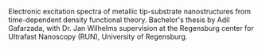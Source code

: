 Electronic excitation spectra of metallic tip-substrate nanostructures from time-dependent density functional theory.
Bachelor's thesis by Adil Gafarzada, with Dr. Jan Wilhelms supervision at the Regensburg center for Ultrafast Nanoscopy (RUN), University of Regensburg.
